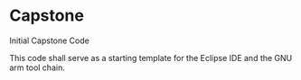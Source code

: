 Capstone
========

Initial Capstone Code

This code shall serve as a starting template for the Eclipse IDE and the GNU arm tool chain.


